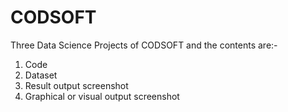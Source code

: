 # CODSOFT

Three Data Science Projects of CODSOFT and the contents are:-
1) Code
2) Dataset
3) Result output screenshot
4) Graphical or visual output screenshot
